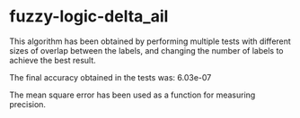 # fuzzy-logic-delta_ail


This algorithm has been obtained by performing multiple tests with 
different sizes of overlap between the labels, and changing the number of labels to achieve the best result.

The final accuracy obtained in the tests was: 6.03e-07

The mean square error has been used as a function for measuring precision.
